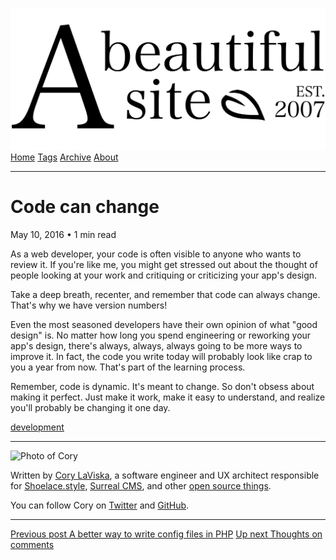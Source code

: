 <a href="../../index.html" class="header-link"><img src="../../images/logos/wordmark.svg" alt="A Beautiful Site" class="wordmark" /></a> <a href="../../index.html" class="nav-item">Home</a> <a href="../../tags/index.html" class="nav-item">Tags</a> <a href="../index.html" class="nav-item">Archive</a> <a href="../../about/index.html" class="nav-item">About</a>

------------------------------------------------------------------------

Code can change
===============

May 10, 2016 • 1 min read

As a web developer, your code is often visible to anyone who wants to review it. If you're like me, you might get stressed out about the thought of people looking at your work and critiquing or criticizing your app's design.

Take a deep breath, recenter, and remember that code can always change. That's why we have version numbers!

Even the most seasoned developers have their own opinion of what "good design" is. No matter how long you spend engineering or reworking your app's design, there's always, always, always going to be more ways to improve it. In fact, the code you write today will probably look like crap to you a year from now. That's part of the learning process.

Remember, code is dynamic. It's meant to change. So don't obsess about making it perfect. Just make it work, make it easy to understand, and realize you'll probably be changing it one day.

<a href="../../tags/development/index.html" class="post-tag">development</a>

------------------------------------------------------------------------

<img src="http://0.gravatar.com/avatar/bf1b3b95fd5b096a3592247c29667b33?s=512" alt="Photo of Cory" class="avatar avatar-small" />

Written by [Cory LaViska](../../index-4.html), a software engineer and UX architect responsible for [Shoelace.style](https://shoelace.style/), [Surreal CMS](https://www.surrealcms.com/), and other [open source things](https://github.com/claviska).

You can follow Cory on [Twitter](https://twitter.com/claviska) and [GitHub](https://github.com/claviska).

------------------------------------------------------------------------

<a href="../a-better-way-to-write-config-files-in-php/index.html" class="post-nav-previous"><span class="small">Previous post</span> A better way to write config files in PHP</a> <a href="../thoughts-on-comments/index.html" class="post-nav-next"><span class="small">Up next</span> Thoughts on comments</a>
